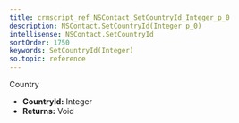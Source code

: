 ```yaml
---
title: crmscript_ref_NSContact_SetCountryId_Integer_p_0
description: NSContact.SetCountryId(Integer p_0)
intellisense: NSContact.SetCountryId
sortOrder: 1750
keywords: SetCountryId(Integer)
so.topic: reference
---
```



Country



* **CountryId:** Integer
* **Returns:** Void


